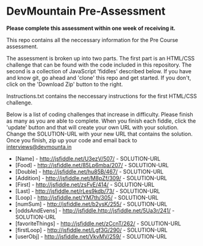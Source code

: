 DevMountain Pre-Assessment
=========

**Please complete this assessment within one week of receiving it.**

This repo contains all the neccessary information for the Pre Course assessment. 

The assessment is broken up into two parts. The first part is an HTML/CSS challenge that can be found with the code included in this repository. The second is a collection of JavaScript 'fiddles' described below. If you have and know git, go ahead and 'clone' this repo and get started. If you don't, click on the 'Download Zip' button to the right. 


Instructions.txt contains the neccessary instructions for the first HTML/CSS challenge. 

Below is a list of coding challenges that increase in difficulty. Please finish as many as you are able to complete.
When you finish each fiddle, click the 'update' button and that will create your own URL with your solution. Change the SOLUTION-URL with your new URL that contains the solution. Once you finish, zip up your code and email back to interviews@devmounta.in

* [Name] - http://jsfiddle.net/U3ezV/507/ - SOLUTION-URL
* [Food] - http://jsfiddle.net/85Lp6mba/207/ - SOLUTION-URL
* [Double] - http://jsfiddle.net/hu85B/467/ - SOLUTION-URL
* [Addition] - http://jsfiddle.net/M8pZf/309/ - SOLUTION-URL
* [First] - http://jsfiddle.net/zsFvE/414/ - SOLUTION-URL
* [Last] -  http://jsfiddle.net/rLes9kdb/73/ - SOLUTION-URL
* [Loop] - http://jsfiddle.net/YM7th/305/ - SOLUTION-URL
* [numSum] - http://jsfiddle.net/b2ysK/255/ - SOLUTION-URL
* [oddsAndEvens] - http://jsfiddle.http://jsfiddle.net/5Ua3r/241/ - SOLUTION-URL
* [favoriteThings] - http://jsfiddle.net/zCcnT/262/ - SOLUTION-URL
* [firstLoop] - http://jsfiddle.net/Lgf3G/290/ - SOLUTION-URL
* [userObj] - http://jsfiddle.net/VkvMV/259/ - SOLUTION-URL
